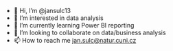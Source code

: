 - 👋 Hi, I’m @jansulc13
- 👀 I’m interested in data analysis
- 🌱 I’m currently learning Power BI reporting
- 💞️ I’m looking to collaborate on data/business analysis
- 📫 How to reach me jan.sulc@natur.cuni.cz

<!---
jansulc13/jansulc13 is a ✨ special ✨ repository because its `README.md` (this file) appears on your GitHub profile.
You can click the Preview link to take a look at your changes.
--->
